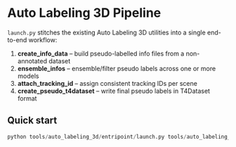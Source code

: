 # Auto Labeling 3D Pipeline

`launch.py` stitches the existing Auto Labeling 3D utilities into a single end-to-end workflow:

1. **create_info_data** – build pseudo-labelled info files from a non-annotated dataset
2. **ensemble_infos** – ensemble/filter pseudo labels across one or more models
3. **attach_tracking_id** – assign consistent tracking IDs per scene
4. **create_pseudo_t4dataset** – write final pseudo labels in T4Dataset format

## Quick start

```python
python tools/auto_labeling_3d/entripoint/launch.py tools/auto_labeling_3d/entripoint/configs/example.yaml
```
